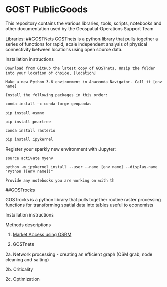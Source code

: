 # GOST PublicGoods
This repository contains the various libraries, tools, scripts, notebooks and other documentation used by the Geospatial Operations Support Team

Libraries:
##GOSTNets
GOSTnets is a python library that pulls together a series of functions for rapid, scale independent analysis of physical connectivity between locations using open source data. 

  Installation instructions
  
    Download from GitHub the latest copy of GOSTnets. Unzip the folder into your location of choice, [location]​

    Make a new Python 3.6 environment in Anaconda Navigator. Call it [env name]​

    Install the following packages in this order:​

    conda install –c conda-forge geopandas ​

    pip install osmnx​

    pip install peartree​

    conda install rasterio​

    pip install ipykernel​

  Register your sparkly new environment with Jupyter:​

    source activate myenv ​

    python -m ipykernel install --user --name [env name] --display-name "Python ([env name])" ​

    Provide any notebooks you are working on with th

##GOSTrocks
 
GOSTrocks is a python library that pulls together routine raster processing functions for transforming spatial data into tables useful to economists

 Installation instructions

Methods descriptions
1. [Market Access using OSRM](https://github.com/worldbank/GOST_PublicGoods/wiki/Market-Access-Tool)

2. GOSTnets

  2a. Network processing - creating an efficient graph (OSM grab, node cleaning and salting)
  
  2b. Criticality

  2c. Optimization
